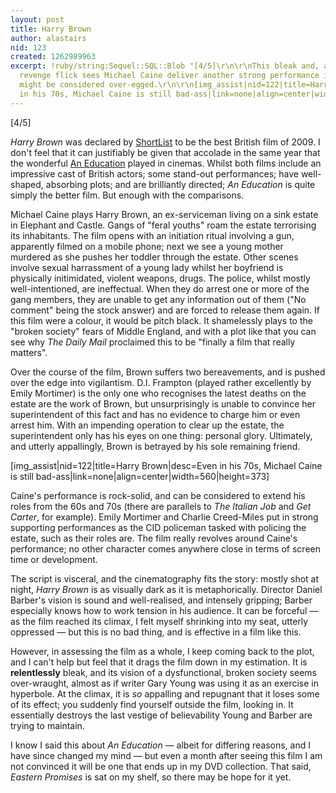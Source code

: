 ```yaml
---
layout: post
title: Harry Brown
author: alastairs
nid: 123
created: 1262989963
excerpt: !ruby/string:Sequel::SQL::Blob "[4/5]\r\n\r\nThis bleak and, at times, disturbing
  revenge flick sees Michael Caine deliver another strong performance in a story that
  might be considered over-egged.\r\n\r\n[img_assist|nid=122|title=Harry Brown|desc=Even
  in his 70s, Michael Caine is still bad-ass|link=none|align=center|width=400|height=267]\r\n"
---
```


[4/5]

<em>Harry Brown</em> was declared by <a href="http://www.shortlist.com/" title="ShortList homepage">ShortList</a> to be the best British film of 2009.  I don't feel that it can justifiably be given that accolade in the same year that the wonderful <a href="http://www.codebork.com/films/2009/11/26/education.html" title="An Education review on CodeBork">An Education</a> played in cinemas.  Whilst both films include an impressive cast of British actors; some stand-out performances; have well-shaped, absorbing plots; and are brilliantly directed; <em>An Education</em> is quite simply the better film.  But enough with the comparisons.

Michael Caine plays Harry Brown, an ex-serviceman living on a sink estate in Elephant and Castle.  Gangs of "feral youths" roam the estate terrorising its inhabitants.  The film opens with an initiation ritual involving a gun, apparently filmed on a mobile phone; next we see a young mother murdered as she pushes her toddler through the estate.  Other scenes involve sexual harrassment of a young lady whilst her boyfriend is physically initimidated, violent weapons, drugs.  The police, whilst mostly well-intentioned, are ineffectual.  When they do arrest one or more of the gang members, they are unable to get any information out of them ("No comment" being the stock answer) and are forced to release them again.  If this film were a colour, it would be pitch black.  It shamelessly plays to the "broken society" fears of Middle England, and with a plot like that you can see why <em>The Daily Mail</em> proclaimed this to be "finally a film that really matters".  

Over the course of the film, Brown suffers two bereavements, and is pushed over the edge into vigilantism.  D.I. Frampton (played rather excellently by Emily Mortimer) is the only one who recognises the latest deaths on the estate are the work of Brown, but unsurprisingly is unable to convince her superintendent of this fact and has no evidence to charge him or even arrest him.  With an impending operation to clear up the estate, the superintendent only has his eyes on one thing: personal glory.  Ultimately, and utterly appallingly, Brown is betrayed by his sole remaining friend.  

[img_assist|nid=122|title=Harry Brown|desc=Even in his 70s, Michael Caine is still bad-ass|link=none|align=center|width=560|height=373]

Caine's performance is rock-solid, and can be considered to extend his roles from the 60s and 70s (there are parallels to <em>The Italian Job</em> and <em>Get Carter</em>, for example). Emily Mortimer and Charlie Creed-Miles put in strong supporting performances as the CID policeman tasked with policing the estate, such as their roles are.  The film really revolves around Caine's performance; no other character comes anywhere close in terms of screen time or development.  

The script is visceral, and the cinematography fits the story: mostly shot at night, <em>Harry Brown</em> is as visually dark as it is metaphorically.  Director Daniel Barber's vision is sound and well-realised, and intensely gripping; Barber especially knows how to work tension in his audience.  It can be forceful &mdash; as the film reached its climax, I felt myself shrinking into my seat, utterly oppressed &mdash; but this is no bad thing, and is effective in a film like this.  

However, in assessing the film as a whole, I keep coming back to the plot, and I can't help but feel that it drags the film down in my estimation.  It is <strong>relentlessly</strong> bleak, and its vision of a dysfunctional, broken society seems over-wraught, almost as if writer Gary Young was using it as an exercise in hyperbole.  At the climax, it is <em>so</em> appalling and repugnant that it loses some of its effect; you suddenly find yourself outside the film, looking in.  It essentially destroys the last vestige of believability Young and Barber are trying to maintain.  

I know I said this about <em>An Education</em> &mdash; albeit for differing reasons, and I have since changed my mind &mdash; but even a month after seeing this film I am not convinced it will be one that ends up in my DVD collection.  That said, <em>Eastern Promises</em> is sat on my shelf, so there may be hope for it yet.
